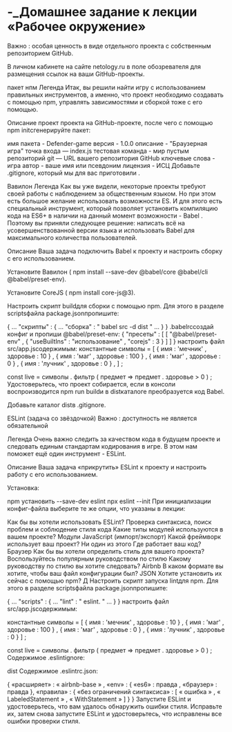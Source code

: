 # -_Домашнее задание к лекции «Рабочее окружение»
Важно : особая ценность в виде отдельного проекта с собственным репозиторием GitHub.

В личном кабинете на сайте netology.ru в поле обозревателя для размещения ссылок на ваши GitHub-проекты.

пакет нпм
Легенда
Итак, вы решили найти игру с использованием правильных инструментов, а именно, что проект необходимо создавать с помощью npm, управлять зависимостями и сборкой тоже с его помощью.

Описание
проект проекта на GitHub-проекте, после чего с помощью npm initсгенерируйте пакет:

имя пакета - Defender-game
версия - 1.0.0
описание - "Браузерная игра"
точка входа — index.js
тестовая команда - мир пустым
репозиторий git — URL вашего репозитория GitHub
ключевые слова - игра
автор - ваше имя или псевдоним
лицензия - ИСЦ
Добавьте .gitignore, который мы для вас приготовили .

Вавилон
Легенда
Как вы уже видели, некоторые проекты требуют своей работы с наблюдением за общественным языком. Но при этом есть большое желание использовать возможности ES. И для этого есть специальный инструмент, который позволяет установить компиляцию кода на ES6+ в наличии на данный момент возможности - Babel . Поэтому вы приняли следующее решение: написать всё на усовершенствованной версии языка и использовать Babel для максимального количества пользователей.

Описание
Ваша задача подключить Babel к проекту и настроить сборку с его использованием.

Установите Вавилон ( npm install --save-dev @babel/core @babel/cli @babel/preset-env).

Установите CoreJS ( npm install core-js@3).

Настроить скрипт buildдля сборки с помощью npm. Для этого в разделе scriptsфайла package.jsonпропишите:

{
     ... 
    "скрипты" : {
         ... 
        "сборка" : " babel src -d dist "
         ...
    }
}
.babelrcсоздай конфиг и пропиши @babel/preset-env:
{ 
  "пресеты" : [ 
    [ 
      "@babel/preset-env" , 
      { 
        "useBuiltIns" : "использование" , 
        "corejs" : 3 
      } 
    ] 
  ] 
}
настроить файл src/app.jsсодержимым:
константные  символы  =  [ 
  { имя : 'мечник' ,  здоровье : 10 } , 
  { имя : 'маг' ,  здоровье : 100 } , 
  { имя : 'маг' ,  здоровье : 0 } , 
  { имя : 'лучник' ,  здоровье : 0 } , 
] ;

const  live  =  символы . фильтр ( предмет  =>  предмет . здоровье  >  0 ) ;
Удостоверьтесь, что проект собирается, если в консоли воспроизводится npm run buildи в distкаталоге преобразуется код Babel.

Добавьте каталог distв .gitignore.

ESLint (задача со звёздочкой)
Важно : доступность не является обязательной

Легенда
Очень важно следить за качеством кода в будущем проекте и следовать единым стандартам кодирования в игре. В этом нам поможет ещё один инструмент - ESLint.

Описание
Ваша задача «прикрутить» ESLint к проекту и настроить работу с его использованием.

Установка:

npm установить --save-dev eslint
npx eslint --init
При инициализации конфиг-файла выберите те же опции, что указаны в лекции:

Как бы вы хотели использовать ESLint? Проверка синтаксиса, поиск проблем и соблюдение стиля кода
Какие типы модулей используются в вашем проекте? Модули JavaScript (импорт/экспорт)
Какой фреймворк использует ваш проект? Ни один из этого
Где работает ваш код? Браузер
Как бы вы хотели определить стиль для вашего проекта? Воспользуйтесь популярным руководством по стилю
Какому руководству по стилю вы хотите следовать? Airbnb
В каком формате вы хотите, чтобы ваш файл конфигурации был? JSON
Хотите установить их сейчас с помощью npm? Д
Настроить скрипт запуска lintдля npm. Для этого в разделе scriptsфайла package.jsonпропишите:

{
     ... 
    "scripts" : {
         ... 
        "lint" : " eslint. "
         ...
    }
}
настроить файл src/app.jsсодержимым:

константные  символы  =  [ 
  { имя : 'мечник' ,  здоровье : 10 } , 
  { имя : 'маг' ,  здоровье : 100 } , 
  { имя : 'маг' ,  здоровье : 0 } , 
  { имя : 'лучник' ,  здоровье : 0 } 
] ;

const  live  =  символы . фильтр ( предмет  =>  предмет . здоровье  >  0 ) ;
Содержимое .eslintignore:

dist
Содержимое .eslintrc.json:

{
     «расширяет» : « airbnb-base » ,
     «env» : {
         «es6» : правда ,
         «браузер» : правда
    },
    «правила» : {
         «без ограничений синтаксиса» : [
             « ошибка » ,
             « LabeledStatement » ,
             « WithStatement »
        ]
   }
}
Запустите ESLint и удостоверьтесь, что вам удалось обнаружить ошибки стиля. Исправьте их, затем снова запустите ESLint и удостоверьтесь, что исправлены все ошибки проверки стиля.
